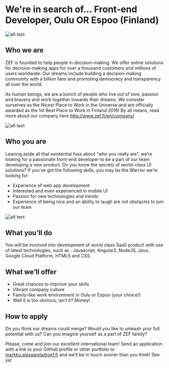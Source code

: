 # We're in search of... Front-end Developer, Oulu OR Espoo (Finland)

![alt text](http://cases.zef.fi/zef/rekry/10254350_489618977832840_222204368_n.jpg "Dog. Office Dog.")

## Who we are
ZEF is founded to help people in decision-making. We offer online solutions for decision-making apps for over a thousand customers and millions of users worldwide. Our dreams include building a decision-making community with a billion fans and promoting democracy and transparency all over the world.

As human beings, we are a bunch of people who live out of love, passion and bravery and work together towards their dreams. We consider ourselves as the Nicest Place to Work in the Universe and are officially awarded as the 1st Best Place to Work in Finland 2016! By all means, read more about our company here http://www.zef.fi/en/company/

![alt text](http://cases.zef.fi/zef/rekry/10538739_1399080693645921_1639423007_n.jpg "Beginner code about recruitment")

## Who you are
Leaving aside all that existential fuss about “who you really are”, we’re looking for a passionate front-end developer to be a part of our team developing a new product. Do you know the secrets of world-class UI solutions? If you’ve got the following skills, you may be the Warrior we’re looking for:

* Experience of web app development
* Interested and even experienced in mobile UI
* Passion for new technologies and trends
* Experience of being nice and an ability to laugh are not obstacles to join our team

![alt text](http://cases.zef.fi/zef/rekry/10546957_1438119443130144_1107337977_n.jpg "We haz knowledge!")

## What you’ll do
You will be involved into development of world class SaaS product with use of latest technologies, such as : Javascript, Angular2, NodeJS, Java, Google Cloud Platform, HTML5 and CSS.

## What we’ll offer
* Great chances to improve your skills
* Vibrant company culture
* Family-like work environment in Oulu or Espoo (your choice!)
* Well it is too obvious, isn’t it? Money!

## How to apply
Do you think our dreams could merge? Would you like to unleash your full potential with us? Can you imagine yourself as a part of ZEF family?

Please, come and join our excellent international team! Send an application with a link to your GitHub profile or other portfolio to markku.alasaarela@zef.fi and we’ll be in touch sooner than you think! See ya!
